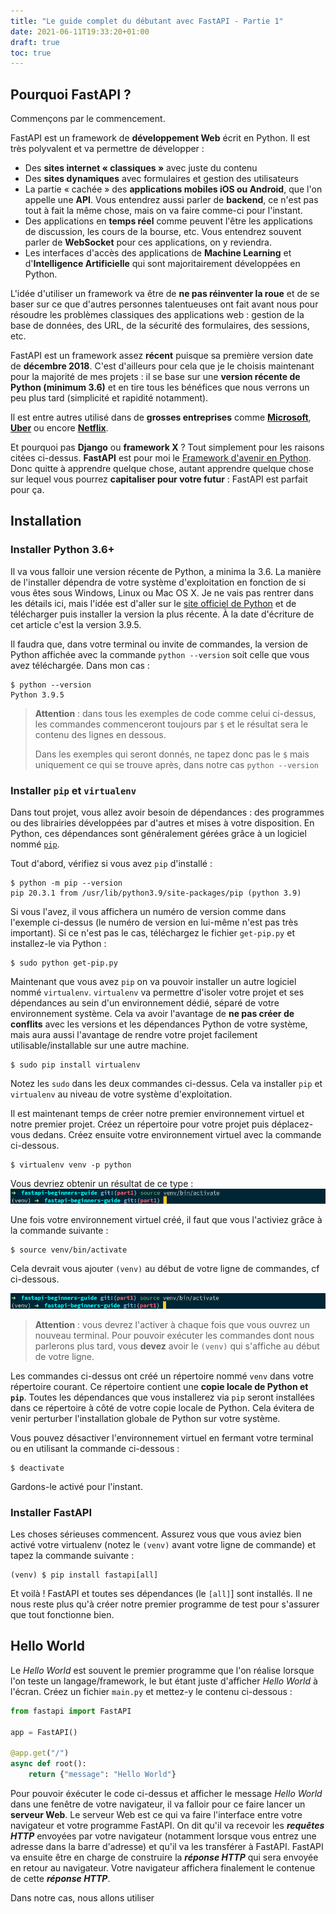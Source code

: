 ```yaml
---
title: "Le guide complet du débutant avec FastAPI - Partie 1"
date: 2021-06-11T19:33:20+01:00
draft: true
toc: true
---
```


## Pourquoi FastAPI ?

Commençons par le commencement.

FastAPI est un framework de __développement Web__ écrit en Python. Il est très polyvalent et va permettre de développer :
- Des __sites internet « classiques »__ avec juste du contenu
- Des __sites dynamiques__ avec formulaires et gestion des utilisateurs
- La partie « cachée » des __applications mobiles iOS ou Android__, que l'on appelle une __API__. Vous entendrez aussi parler de __backend__, ce n'est pas tout à fait la même chose, mais on va faire comme-ci pour l'instant.
- Des applications en __temps réel__ comme peuvent l'être les applications de discussion, les cours de la bourse, etc. Vous entendrez souvent parler de __WebSocket__ pour ces applications, on y reviendra.
- Les interfaces d'accès des applications de __Machine Learning__ et d'__Intelligence Artificielle__ qui sont majoritairement développées en Python.

L'idée d'utiliser un framework va être de __ne pas réinventer la roue__ et de se baser sur ce que d'autres personnes talentueuses ont fait avant nous pour résoudre les problèmes classiques des applications web : gestion de la base de données, des URL, de la sécurité des formulaires, des sessions, etc.

FastAPI est un framework assez __récent__ puisque sa première version date de __décembre 2018__. C'est d'ailleurs pour cela que je le choisis maintenant pour la majorité de mes projets : il se base sur une __version récente de Python (minimum 3.6)__ et en tire tous les bénéfices que nous verrons un peu plus tard (simplicité et rapidité notamment).

Il est entre autres utilisé dans de __grosses entreprises__ comme [__Microsoft__](https://github.com/tiangolo/fastapi/pull/26#issuecomment-463768795), [__Uber__](https://eng.uber.com/ludwig-v0-2/) ou encore [__Netflix__](https://netflixtechblog.com/introducing-dispatch-da4b8a2a8072).

Et pourquoi pas __Django__ ou __framework X__ ? Tout simplement pour les raisons citées ci-dessus. __FastAPI__ est pour moi le [Framework d'avenir en Python](/articles/le-meilleur-framework-web-python/). Donc quitte à apprendre quelque chose, autant apprendre quelque chose sur lequel vous pourrez __capitaliser pour votre futur__ : FastAPI est parfait pour ça.

## Installation

### Installer Python 3.6+

Il va vous falloir une version récente de Python, a minima la 3.6. La manière de l'installer dépendra de votre système d'exploitation en fonction de si vous êtes sous Windows, Linux ou Mac OS X. Je ne vais pas rentrer dans les détails ici, mais l'idée est d'aller sur le [site officiel de Python](https://www.python.org/download/) et de télécharger puis installer la version la plus récente. À la date d'écriture de cet article c'est la version 3.9.5.

Il faudra que, dans votre terminal ou invite de commandes, la version de Python affichée avec la commande `python --version` soit celle que vous avez téléchargée. Dans mon cas :

```
$ python --version
Python 3.9.5
```

> __Attention__ : dans tous les exemples de code comme celui ci-dessus, les commandes commenceront toujours par `$` et le résultat sera le contenu des lignes en dessous.
>
> Dans les exemples qui seront donnés, ne tapez donc pas le `$` mais uniquement ce qui se trouve après, dans notre cas `python --version`


### Installer `pip` et `virtualenv`

Dans tout projet, vous allez avoir besoin de dépendances : des programmes ou des librairies développées par d'autres et mises à votre disposition. En Python, ces dépendances sont généralement gérées grâce à un logiciel nommé [`pip`](https://pip.pypa.io/en/stable/).

Tout d'abord, vérifiez si vous avez `pip` d'installé :

```
$ python -m pip --version
pip 20.3.1 from /usr/lib/python3.9/site-packages/pip (python 3.9)
```

Si vous l'avez, il vous affichera un numéro de version comme dans l'exemple ci-dessus (le numéro de version en lui-même n'est pas très important). Si ce n'est pas le cas, téléchargez le fichier `get-pip.py` et installez-le via Python :

```
$ sudo python get-pip.py
```

Maintenant que vous avez `pip` on va pouvoir installer un autre logiciel nommé `virtualenv`. `virtualenv` va permettre d'isoler votre projet et ses dépendances au sein d'un environnement dédié, séparé de votre environnement système. Cela va avoir l'avantage de __ne pas créer de conflits__ avec les versions et les dépendances Python de votre système, mais aura aussi l'avantage de rendre votre projet facilement utilisable/installable sur une autre machine.

```
$ sudo pip install virtualenv
```

Notez les `sudo` dans les deux commandes ci-dessus. Cela va installer `pip` et `virtualenv` au niveau de votre système d'exploitation.

Il est maintenant temps de créer notre premier environnement virtuel et notre premier projet. Créez un répertoire pour votre projet puis déplacez-vous dedans. Créez ensuite votre environnement virtuel avec la commande ci-dessous.

```
$ virtualenv venv -p python
```

Vous devriez obtenir un résultat de ce type :
![Création du virtualenv](images/virtualenv_creation.png)

Une fois votre environnement virtuel créé, il faut que vous l'activiez grâce à la commande suivante :

```
$ source venv/bin/activate
```

Cela devrait vous ajouter `(venv)` au début de votre ligne de commandes, cf ci-dessous.

![Activation du virtualenv](images/virtualenv_activation.png)

> __Attention__ : vous devrez l'activer à chaque fois que vous ouvrez un nouveau terminal. Pour pouvoir exécuter les commandes dont nous parlerons plus tard, vous __devez__ avoir le `(venv)` qui s'affiche au début de votre ligne.

Les commandes ci-dessus ont créé un répertoire nommé `venv` dans votre répertoire courant. Ce répertoire contient une __copie locale de Python et `pip`__. Toutes les dépendances que vous installerez via `pip` seront installées dans ce répertoire à côté de votre copie locale de Python. Cela évitera de venir perturber l'installation globale de Python sur votre système.

Vous pouvez désactiver l'environnement virtuel en fermant votre terminal ou en utilisant la commande ci-dessous :

```
$ deactivate
```

Gardons-le activé pour l'instant.

### Installer FastAPI

Les choses sérieuses commencent. Assurez vous que vous aviez bien activé votre virtualenv (notez le `(venv)` avant votre ligne de commande) et tapez la commande suivante :

```
(venv) $ pip install fastapi[all]
```

Et voilà ! FastAPI et toutes ses dépendances (le `[all]`] sont installés. Il ne nous reste plus qu'à créer notre premier programme de test pour s'assurer que tout fonctionne bien.

## Hello World

Le _Hello World_ est souvent le premier programme que l'on réalise lorsque l'on teste un langage/framework, le but étant juste d'afficher _Hello World_ à l'écran. Créez un fichier `main.py` et mettez-y le contenu ci-dessous :

```python
from fastapi import FastAPI

app = FastAPI()

@app.get("/")
async def root():
    return {"message": "Hello World"}
```

Pour pouvoir éxécuter le code ci-dessus et afficher le message _Hello World_ dans une fenêtre de votre navigateur, il va falloir pour ce faire lancer un __serveur Web__. Le serveur Web est ce qui va faire l'interface entre votre navigateur et votre programme FastAPI. On dit qu'il va recevoir les ___requêtes HTTP___ envoyées par votre navigateur (notamment lorsque vous entrez une adresse dans la barre d'adresse) et qu'il va les transférer à FastAPI. FastAPI va ensuite être en charge de construire la ___réponse HTTP___ qui sera envoyée en retour au navigateur. Votre navigateur affichera finalement le contenue de cette ___réponse HTTP___.

Dans notre cas, nous allons utiliser

